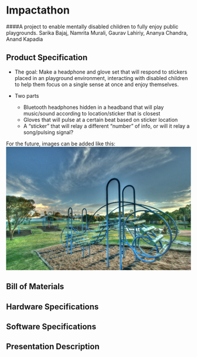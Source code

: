 # Impactathon
####A project to enable mentally disabled children to fully enjoy public playgrounds.
Sarika Bajaj, Namrita Murali, Gaurav Lahiriy, Ananya Chandra, Anand Kapadia

## Product Specification

* The goal: Make a headphone and glove set that will respond to stickers placed in an playground environment, interacting with disabled children to help them focus on a single sense at once and enjoy themselves.

* Two parts
  * Bluetooth headphones hidden in a headband that will play music/sound according to location/sticker that is closest
  * Gloves that will pulse at a certain beat based on sticker location
  * A “sticker” that will relay a different “number” of info, or will it relay a song/pulsing signal?


For the future, images can be added like this:
![alt text](image.jpg)

## Bill of Materials

## Hardware Specifications

## Software Specifications

## Presentation Description
